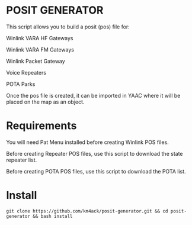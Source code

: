 # POSIT GENERATOR

This script allows you to build a posit (pos) file for:

Winlink VARA HF Gateways

Winlink VARA FM Gateways

Winlink Packet Gateway

Voice Repeaters

POTA Parks

Once the pos file is created, it can be imported in YAAC where it will be placed on the map as an object.

# Requirements

You will need Pat Menu installed before creating Winlink POS files. 

Before creating Repeater POS files, use this script to download the state repeater list.

Before creating POTA POS files, use this script to download the POTA list.

# Install

```
git clone https://github.com/km4ack/posit-generator.git && cd posit-generator && bash install
```
